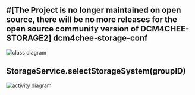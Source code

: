 #[The Project is no longer maintained on open source, there will be no more releases for the open source community version of DCM4CHEE-STORAGE2]
dcm4chee-storage-conf
---------------------
![class diagram](http://uml.mvnsearch.org/github/dcm4che/dcm4chee-storage2/blob/master/dcm4chee-storage-conf/src/plantuml/dcm4chee-storage-conf.puml)

StorageService.selectStorageSystem(groupID)
---------------------
![activity diagram](http://uml.mvnsearch.org/github/dcm4che/dcm4chee-storage2/blob/master/dcm4chee-storage-service/src/plantuml/select-storage-system.puml)
